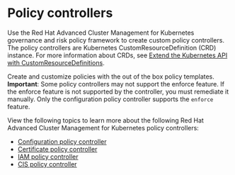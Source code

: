 # Policy controllers

Use the Red Hat Advanced Cluster Management for Kubernetes governance and risk policy framework to create custom policy controllers. The policy controllers are Kubernetes CustomResourceDefinition (CRD) instance. For more information about CRDs, see [Extend the Kubernetes API with CustomResourceDefinitions](https://kubernetes.io/docs/tasks/access-kubernetes-api/custom-resources/custom-resource-definitions/).

Create and customize policies with the out of the box policy templates. **Important**: Some policy controllers may not support the enforce feature. If the enforce feature is not supported by the controller, you must remediate it manually. Only the configuration policy controller supports the `enforce` feature.

View the following topics to learn more about the following Red Hat Advanced Cluster Management for Kubernetes policy controllers:

- [Configuration policy controller](../governance/config_policy_ctrl.md)
- [Certificate policy controller](../governance/cert_policy_ctrl.md)
- [IAM policy controller](../governance/iam_policy_ctrl.md)
- [CIS policy controller](../governance/cis_policy_ctrl.md)


